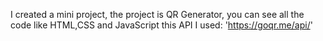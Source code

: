 I created a mini project, the project is QR Generator, you can see all the code like HTML,CSS and JavaScript
this API I used: 'https://goqr.me/api/'
